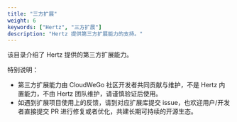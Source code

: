 ```yaml
---
title: "三方扩展"
weight: 6
keywords: ["Hertz", "三方扩展"]
description: "Hertz 提供第三方扩展能力的支持。"
---
```


该目录介绍了 Hertz 提供的第三方扩展能力。

特别说明：
- 第三方扩展能力由 CloudWeGo 社区开发者共同贡献与维护，不是 Hertz 内置能力，不由 Hertz 团队维护，请谨慎验证后使用。
- 如遇到扩展项目使用上的反馈，请到对应扩展库提交 issue，也欢迎用户/开发者直接提交 PR 进行修复或者优化，共建长期可持续的开源生态。
